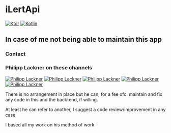 # iLertApi
[![Ktor](https://img.shields.io/badge/ktor-2.2.1-blue.svg?logo=ktor)](https://ktor.io/)
[![Kotlin](https://img.shields.io/badge/kotlin-1.7.20-blue.svg?logo=kotlin)](http://kotlinlang.org)
## In case of me not being able to maintain this app
### Contact
### Philipp Lackner on these channels
[![Philipp Lackner](https://img.shields.io/badge/Gmail-D14836?logo=gmail&logoColor=white)](mailto:mail@pl-coding.com)
[![Philipp Lackner](https://img.shields.io/badge/Twitter-1DA1F2?logo=twitter&logoColor=white)](https://twitter.com/plcoding)
[![Philipp Lackner](https://img.shields.io/badge/YouTube-FF0000?logo=twitter&logoColor=white)](https://www.youtube.com/c/PhilippLackner)
[![Philipp Lackner](https://img.shields.io/badge/Instagram-E4405F?logo=instagram&logoColor=white)](https://www.instagram.com/_philipplackner_/)
[![Philipp Lackner](https://img.shields.io/badge/GitHub-181717?logo=github&logoColor=fff)](https://github.com/philipplackner)

There is no arrangement in place but he can, for a fee ofc. maintain and fix any code in this and the back-end, if willing.

At least he can refer to another, I suggest a code review/improvement in any case

I based all my work on his method of work